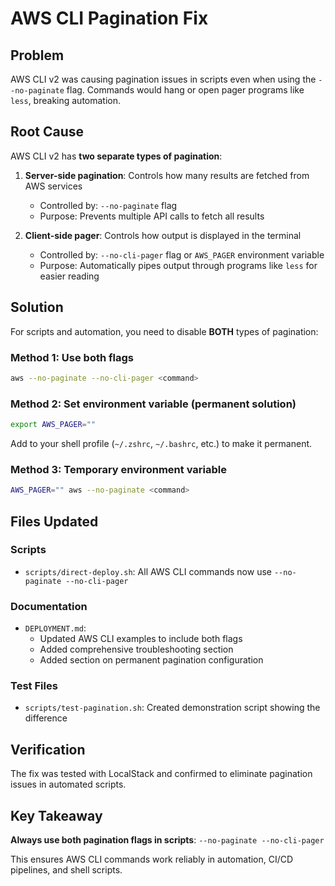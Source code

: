 # AWS CLI Pagination Fix

## Problem
AWS CLI v2 was causing pagination issues in scripts even when using the `--no-paginate` flag. Commands would hang or open pager programs like `less`, breaking automation.

## Root Cause
AWS CLI v2 has **two separate types of pagination**:

1. **Server-side pagination**: Controls how many results are fetched from AWS services
   - Controlled by: `--no-paginate` flag
   - Purpose: Prevents multiple API calls to fetch all results

2. **Client-side pager**: Controls how output is displayed in the terminal  
   - Controlled by: `--no-cli-pager` flag or `AWS_PAGER` environment variable
   - Purpose: Automatically pipes output through programs like `less` for easier reading

## Solution
For scripts and automation, you need to disable **BOTH** types of pagination:

### Method 1: Use both flags
```bash
aws --no-paginate --no-cli-pager <command>
```

### Method 2: Set environment variable (permanent solution)
```bash
export AWS_PAGER=""
```

Add to your shell profile (`~/.zshrc`, `~/.bashrc`, etc.) to make it permanent.

### Method 3: Temporary environment variable
```bash
AWS_PAGER="" aws --no-paginate <command>
```

## Files Updated

### Scripts
- `scripts/direct-deploy.sh`: All AWS CLI commands now use `--no-paginate --no-cli-pager`

### Documentation
- `DEPLOYMENT.md`: 
  - Updated AWS CLI examples to include both flags
  - Added comprehensive troubleshooting section
  - Added section on permanent pagination configuration

### Test Files
- `scripts/test-pagination.sh`: Created demonstration script showing the difference

## Verification
The fix was tested with LocalStack and confirmed to eliminate pagination issues in automated scripts.

## Key Takeaway
**Always use both pagination flags in scripts**: `--no-paginate --no-cli-pager`

This ensures AWS CLI commands work reliably in automation, CI/CD pipelines, and shell scripts.
